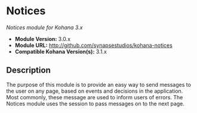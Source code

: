 # Notices

*Notices module for Kohana 3.x*

- **Module Version:** 3.0.x
- **Module URL:** <http://github.com/synapsestudios/kohana-notices>
- **Compatible Kohana Version(s):** 3.1.x

## Description

The purpose of this module is to provide an easy way to send messages to the
user on any page, based on events and decisions in the application. Most
commonly, these message are used to inform users of errors. The Notices module
uses the session to pass messages on to the next page.
